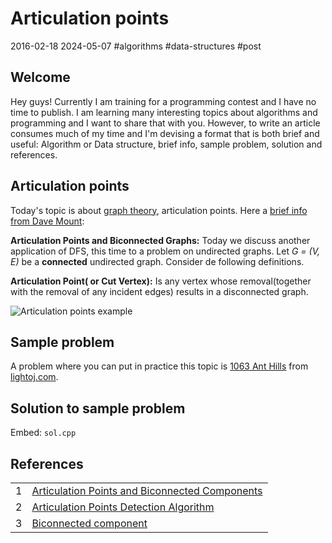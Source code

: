 # Articulation points
2016-02-18 2024-05-07 #algorithms #data-structures #post

## Welcome

<p>Hey guys! Currently I am training for a programming contest and I have no time to publish. I am learning many interesting topics about algorithms and programming and I want to share that with you. However, to write an article consumes much of my time and I'm devising a format that is both brief and useful: Algorithm or Data structure, brief info, sample problem, solution and references.</p>

## Articulation points

<p>Today's topic is about <a href="http://en.wikipedia.org/wiki/Graph_theory" target="_blank">graph theory</a>, articulation points. Here a <a href="http://www.cs.umd.edu/~samir/451/bc.ps" target="_blank">brief info from Dave Mount</a>:</p>

<div class="box">
  <p><strong>Articulation Points and Biconnected Graphs:</strong> Today we discuss another application of DFS, this time to a problem on undirected graphs. Let <em>G = (V, E)</em> be a <strong> connected</strong> undirected graph. Consider de following definitions.</p>

  <p><strong>Articulation Point( or Cut Vertex):</strong> Is any vertex whose removal(together with the removal of any incident edges) results in a disconnected graph.</p>
</div>

![Articulation points example](/articulation-points/artpoints.svg)

## Sample problem

<p>A problem where you can put in practice this topic is <a href="http://lightoj.com/volume_showproblem.php?problem=1063" target="_blank">1063 Ant Hills</a> from <a href="http://lightoj.com" target="_blank">lightoj.com</a>.</p>

## Solution to sample problem

Embed: `sol.cpp`

## References

<table border="0">
  <tr><td>1</td>   <td><a href="http://www.cs.umd.edu/~samir/451/bc.ps" target="_blank">Articulation Points and Biconnected Components</a></td></tr>
  <tr><td>2</td>   <td><a href="http://www.ibluemojo.com/school/articul_algorithm.html" target="_blank">Articulation Points Detection Algorithm</a></td></tr>
  <tr><td>3</td><td><a href="http://en.wikipedia.org/wiki/Biconnected_component" target="_blank">Biconnected component</a></td></tr>
</table>

